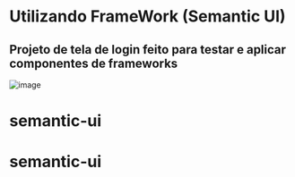<h1>Utilizando FrameWork (Semantic UI)</h1>

<h2> Projeto de tela de login feito para testar e aplicar componentes de frameworks </h2>

![image](https://user-images.githubusercontent.com/93750672/214858422-7b069e9f-9aae-4002-a46c-22a9cbcce46d.png)

# semantic-ui
# semantic-ui
